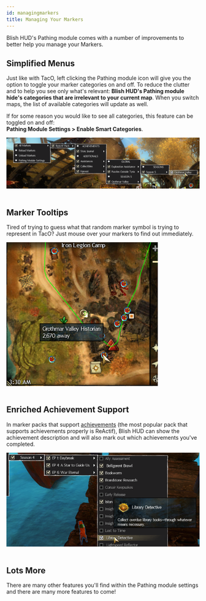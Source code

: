 ```yaml
---
id: managingmarkers
title: Managing Your Markers
---
```


Blish HUD's Pathing module comes with a number of improvements to better help you manage your Markers.

## Simplified Menus

Just like with TacO, left clicking the Pathing module icon will give you the option to toggle your marker categories on and off.  To reduce the clutter and to help you see only what's relevant: **Blish HUD's Pathing module hide's categories that are irrelevant to your current map**.  When you switch maps, the list of available categories will update as well.

If for some reason you would like to see all categories, this feature can be toggled on and off:<br />
**Pathing Module Settings > Enable Smart Categories**.

<img src="/img/pathing/overview/simplified-menus.png" />
<br /><br />

## Marker Tooltips

Tired of trying to guess what that random marker symbol is trying to represent in TacO?  Just mouse over your markers to find out immediately.

<img src="/img/pathing/overview/marker-tooltips.png" />
<br /><br />

## Enriched Achievement Support

In marker packs that support [achievements](/docs/marker-dev/attributes/achievement) (the most popular pack that supports achievements properly is ReActif), Blish HUD can show the achievement description and will also mark out which achievements you've completed.

<img src="/img/pathing/overview/achievement-tooltip.png" />
<br /><br />

## Lots More

There are many other features you'll find within the Pathing module settings and there are many more features to come!